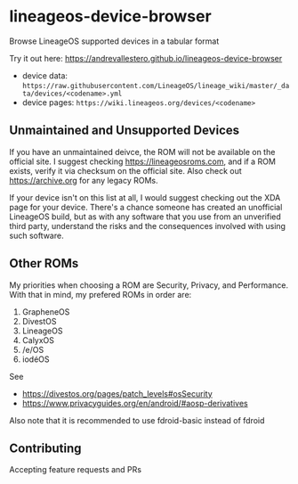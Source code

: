 # lineageos-device-browser
Browse LineageOS supported devices in a tabular format

Try it out here: https://andrevallestero.github.io/lineageos-device-browser

- device data: `https://raw.githubusercontent.com/LineageOS/lineage_wiki/master/_data/devices/<codename>.yml`
- device pages: `https://wiki.lineageos.org/devices/<codename>`

## Unmaintained and Unsupported Devices

If you have an unmaintained deivce, the ROM will not be available on the official site. I suggest checking https://lineageosroms.com, and if a ROM exists, verify it via checksum on the official site. Also check out https://archive.org for any legacy ROMs.

If your device isn't on this list at all, I would suggest checking out the XDA page for your device. There's a chance someone has created an unofficial LineageOS build, but as with any software that you use from an unverified third party, understand the risks and the consequences involved with using such software.

## Other ROMs

My priorities when choosing a ROM are Security, Privacy, and Performance. With that in mind, my prefered ROMs in order are:

1. GrapheneOS
1. DivestOS
1. LineageOS
1. CalyxOS
1. /e/OS
1. iodéOS

See

- https://divestos.org/pages/patch_levels#osSecurity
- https://www.privacyguides.org/en/android/#aosp-derivatives

Also note that it is recommended to use fdroid-basic instead of fdroid

## Contributing

Accepting feature requests and PRs
 
